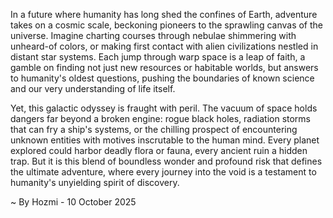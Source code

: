 
In a future where humanity has long shed the confines of Earth, adventure takes on a cosmic scale, beckoning pioneers to the sprawling canvas of the universe. Imagine charting courses through nebulae shimmering with unheard-of colors, or making first contact with alien civilizations nestled in distant star systems. Each jump through warp space is a leap of faith, a gamble on finding not just new resources or habitable worlds, but answers to humanity's oldest questions, pushing the boundaries of known science and our very understanding of life itself.

Yet, this galactic odyssey is fraught with peril. The vacuum of space holds dangers far beyond a broken engine: rogue black holes, radiation storms that can fry a ship's systems, or the chilling prospect of encountering unknown entities with motives inscrutable to the human mind. Every planet explored could harbor deadly flora or fauna, every ancient ruin a hidden trap. But it is this blend of boundless wonder and profound risk that defines the ultimate adventure, where every journey into the void is a testament to humanity's unyielding spirit of discovery.

~ By Hozmi - 10 October 2025
